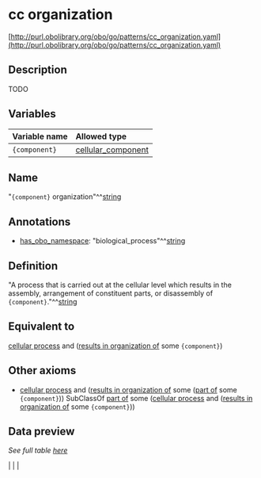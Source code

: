 # cc organization

[http://purl.obolibrary.org/obo/go/patterns/cc_organization.yaml](http://purl.obolibrary.org/obo/go/patterns/cc_organization.yaml)

## Description

TODO




## Variables

| Variable name | Allowed type |
|:--------------|:-------------|
| `{component}` | [cellular_component](http://purl.obolibrary.org/obo/GO_0005575) |

## Name

"`{component}` organization"^^[string](http://www.w3.org/2001/XMLSchema#string)

## Annotations

- [has_obo_namespace](http://www.geneontology.org/formats/oboInOwl#hasOBONamespace): "biological_process"^^[string](http://www.w3.org/2001/XMLSchema#string)

## Definition

"A process that is carried out at the cellular level which results in the assembly, arrangement of constituent parts, or disassembly of `{component}`."^^[string](http://www.w3.org/2001/XMLSchema#string)

## Equivalent to

[cellular process](http://purl.obolibrary.org/obo/GO_0009987)  and ([results in organization of](http://purl.obolibrary.org/obo/RO_0002592) some `{component}`)




## Other axioms

- [cellular process](http://purl.obolibrary.org/obo/GO_0009987) and ([results in organization of](http://purl.obolibrary.org/obo/RO_0002592) some ([part of](http://purl.obolibrary.org/obo/BFO_0000050) some `{component}`)) SubClassOf [part of](http://purl.obolibrary.org/obo/BFO_0000050) some  ([cellular process](http://purl.obolibrary.org/obo/GO_0009987) and ([results in organization of](http://purl.obolibrary.org/obo/RO_0002592) some `{component}`))

## Data preview

*See full table [here](https://github.com/geneontology/go-ontology/tree/master/src/design_patterns/cc_organization.tsv)*

|  |
|


